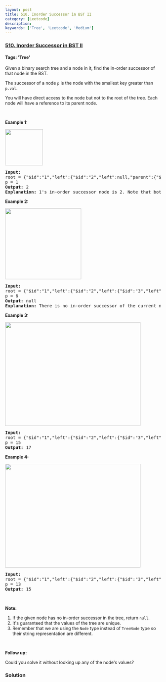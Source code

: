 ```yaml
---
layout: post
title: 510. Inorder Successor in BST II
category: [Leetcode]
description: 
keywords: ['Tree', 'Leetcode', 'Medium']
---
```

### [510. Inorder Successor in BST II](https://leetcode.com/problems/inorder-successor-in-bst-ii)

#### Tags: 'Tree'

<div class="content__u3I1 question-content__JfgR"><div><p>Given a binary search tree and a node in it, find the in-order successor of that node in the BST.</p>
<p>The successor of a node <code>p</code> is the node with the smallest key greater than <code>p.val</code>.</p>
<p>You will have direct access to the node but not to the root of the tree. Each node will have a reference to its parent node.</p>
<p> </p>
<p><strong>Example 1:</strong></p>
<img alt="" src="https://assets.leetcode.com/uploads/2019/01/23/285_example_1.PNG" style="width: 122px; height: 117px;"/>
<pre><strong>Input: </strong>
root = <span id="example-input-1-1">{"$id":"1","left":{"$id":"2","left":null,"parent":{"$ref":"1"},"right":null,"val":1},"parent":null,"right":{"$id":"3","left":null,"parent":{"$ref":"1"},"right":null,"val":3},"val":2}</span>
p = <span id="example-input-1-2">1</span>
<strong>Output: </strong><span id="example-output-1">2</span>
<strong>Explanation: </strong>1's in-order successor node is 2. Note that both p and the return value is of Node type.
</pre>
<p><strong>Example 2:</strong></p>
<img alt="" src="https://assets.leetcode.com/uploads/2019/01/23/285_example_2.PNG" style="width: 246px; height: 229px;"/>
<pre><strong>Input: </strong>
root = <span id="example-input-2-1">{"$id":"1","left":{"$id":"2","left":{"$id":"3","left":{"$id":"4","left":null,"parent":{"$ref":"3"},"right":null,"val":1},"parent":{"$ref":"2"},"right":null,"val":2},"parent":{"$ref":"1"},"right":{"$id":"5","left":null,"parent":{"$ref":"2"},"right":null,"val":4},"val":3},"parent":null,"right":{"$id":"6","left":null,"parent":{"$ref":"1"},"right":null,"val":6},"val":5}</span>
p = <span id="example-input-2-2">6</span>
<strong>Output: </strong><span id="example-output-2">null</span>
<strong>Explanation: </strong>There is no in-order successor of the current node, so the answer is <code>null</code>.
</pre>
<p><strong>Example 3:</strong></p>
<img alt="" src="https://assets.leetcode.com/uploads/2019/02/02/285_example_34.PNG" style="width: 438px; height: 335px;"/>
<pre><strong>Input: </strong>
root = <span id="example-input-2-1">{"$id":"1","left":{"$id":"2","left":{"$id":"3","left":{"$id":"4","left":null,"parent":{"$ref":"3"},"right":null,"val":2},"parent":{"$ref":"2"},"right":{"$id":"5","left":null,"parent":{"$ref":"3"},"right":null,"val":4},"val":3},"parent":{"$ref":"1"},"right":{"$id":"6","left":null,"parent":{"$ref":"2"},"right":{"$id":"7","left":{"$id":"8","left":null,"parent":{"$ref":"7"},"right":null,"val":9},"parent":{"$ref":"6"},"right":null,"val":13},"val":7},"val":6},"parent":null,"right":{"$id":"9","left":{"$id":"10","left":null,"parent":{"$ref":"9"},"right":null,"val":17},"parent":{"$ref":"1"},"right":{"$id":"11","left":null,"parent":{"$ref":"9"},"right":null,"val":20},"val":18},"val":15}</span>
p = <span id="example-input-2-2">15</span>
<strong>Output: </strong><span id="example-output-2">17</span>
</pre>
<p><strong>Example 4:</strong></p>
<img alt="" src="https://assets.leetcode.com/uploads/2019/02/02/285_example_34.PNG" style="width: 438px; height: 335px;"/>
<pre><strong>Input: </strong>
root = <span id="example-input-2-1">{"$id":"1","left":{"$id":"2","left":{"$id":"3","left":{"$id":"4","left":null,"parent":{"$ref":"3"},"right":null,"val":2},"parent":{"$ref":"2"},"right":{"$id":"5","left":null,"parent":{"$ref":"3"},"right":null,"val":4},"val":3},"parent":{"$ref":"1"},"right":{"$id":"6","left":null,"parent":{"$ref":"2"},"right":{"$id":"7","left":{"$id":"8","left":null,"parent":{"$ref":"7"},"right":null,"val":9},"parent":{"$ref":"6"},"right":null,"val":13},"val":7},"val":6},"parent":null,"right":{"$id":"9","left":{"$id":"10","left":null,"parent":{"$ref":"9"},"right":null,"val":17},"parent":{"$ref":"1"},"right":{"$id":"11","left":null,"parent":{"$ref":"9"},"right":null,"val":20},"val":18},"val":15}</span>
p = <span id="example-input-2-2">13</span>
<strong>Output: </strong><span id="example-output-2">15</span>
</pre>
<p> </p>
<p><strong>Note:</strong></p>
<ol>
<li>If the given node has no in-order successor in the tree, return <code>null</code>.</li>
<li>It's guaranteed that the values of the tree are unique.</li>
<li>Remember that we are using the <code>Node</code> type instead of <code>TreeNode</code> type so their string representation are different.</li>
</ol>
<p> </p>
<p><strong>Follow up:</strong></p>
<p>Could you solve it without looking up any of the node's values?</p>
</div></div>

### Solution

